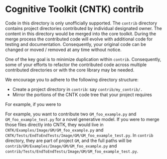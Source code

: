
# Cognitive Toolkit (CNTK) contrib

Code in this directory is only unofficially supported. The `contrib` directory contains project directories contributed by individual designated owner. The content in this directory would be merged into the core toolkit. During the merge process the contributed code will evolve with additional code for testing and documentation. Consequently, your original code can be changed or moved / removed at any time without notice.

One of the key goal is to minimize duplication within `contrib`. Consequently, some of your efforts to refactor the contributed code across multiple contributed directories or with the core library may be needed.

We encourage you to adhere to the following directory structure:
- Create a project directory in `contrib`: say `contrib/my_contrib/.`
- Mirror the portions of the CNTK code tree that your project requires

For example, if you were to  

For example,  you want to contribute two `GM_foo_example.py` and `GM_foo_example_test.py` for a novel generative model. If you were to merge those files directly into CNTK, they would live in `CNTK/Examples/Image/GM/GM_foo_example.py` and `CNTK/Tests/EndToEndTests/Image/GM/GM_foo_example_test.py`.  In `contrib` directory, they are part of project `GM`, and the full paths will be `contrib/GM/Examples/Image/GM/GM_foo_example.py` and `contrib/Tests/EndToEndTests/Image/GM/GM_foo_example_test.py`.
